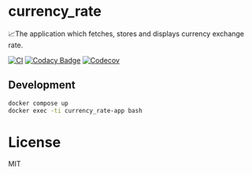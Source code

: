 # currency_rate

📈The application which fetches, stores and displays currency exchange rate.

[![CI](https://drone.rezerbit.com/api/badges/rezerbit/currency_rate/status.svg "")](https://drone.rezerbit.com/rezerbit/currency_rate)
[![Codacy Badge](https://api.codacy.com/project/badge/Grade/cd32e7974e814ba38512bf4942c4f984)](https://www.codacy.com/app/rezerbit/currency_rate?utm_source=github.com&amp;utm_medium=referral&amp;utm_content=rezerbit/currency_rate&amp;utm_campaign=Badge_Grade)
[![Codecov](https://codecov.io/gh/rezerbit/currency_rate/branch/master/graph/badge.svg)](https://codecov.io/gh/rezerbit/currency_rate)

## Development

```bash
docker compose up
docker exec -ti currency_rate-app bash
```

# License
MIT
